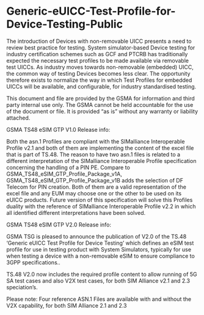 # Generic-eUICC-Test-Profile-for-Device-Testing-Public
The introduction of Devices with non-removable UICC presents a need to review best practice for testing. System simulator-based 
Device testing for industry certification schemes such as GCF and PTCRB has traditionally expected the necessary test profiles
to be made available via removable test UICCs. As industry moves towards non-removable (embedded) UICC, the common way of testing
Devices becomes less clear. The opportunity therefore exists to normalize the way in which Test Profiles for embedded UICCs will be
available, and configurable, for industry standardised testing.


This document and file are provided by the GSMA for information and third party internal use only.
The GSMA cannot be held accountable for the use of the document or file.
It is provided “as is” without any warranty or liability attached.


GSMA TS48 eSIM GTP V1.0 Release info:

Both the asn.1 Profiles are compliant with the SIMalliance Interoperable Profile v2.1 and both of them are implementing the content of the excel file that is part of TS.48.
The reason to have two asn.1 files is related to a different interpretation of the SIMalliance Interoperable Profile specification concerning the handling of a PIN PE.
Compare to GSMA_TS48_eSIM_GTP_Profile_Package_v1A, GSMA_TS48_eSIM_GTP_Profile_Package_v1B adds the selection of DF Telecom for PIN creation.
Both of them are a valid representation of the excel file and any EUM may choose one or the other to be used on its eUICC products.
Future version of this specification will solve this Profiles duality with the reference of SIMalliance Interoperable Profile v2.2 in which all identified different interpretations have been solved.

GSMA TS48 eSIM GTP V2.0 Release info:

GSMA TSG is pleased to announce the publication of V2.0 of the TS.48 ‘Generic eUICC Test Profile for Device Testing’ which defines an eSIM test profile for use in testing product with System Simulators, typically for use when testing a device with a non-removable eSIM to ensure  compliance to 3GPP specifications..

TS.48 V2.0 now includes the required profile content to allow running of 5G SA test cases and also V2X test cases, for both SIM Alliance v2.1 and 2.3 speciation’s.

Please note: Four reference  ASN.1 Files are available with and without the V2X capability, for both SIM Alliance 2.1 and 2.3
